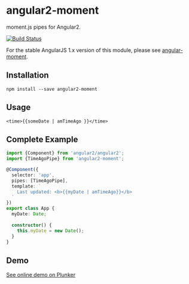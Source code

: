 # angular2-moment

moment.js pipes for Angular2. 

[![Build Status](https://travis-ci.org/urish/angular2-moment.png?branch=master)](https://travis-ci.org/urish/angular2-moment)

For the stable AngularJS 1.x version of this module, please see [angular-moment](https://github.com/urish/angular-moment).

## Installation

`npm install --save angular2-moment`

## Usage

`<time>{{someDate | amTimeAgo }}</time>`

## Complete Example

``` typescript
import {Component} from 'angular2/angular2';
import {TimeAgoPipe} from 'angular2-moment';

@Component({
  selector: 'app',
  pipes: [TimeAgoPipe],
  template: `
    Last updated: <b>{{myDate | amTimeAgo}}</b>
  `
})
export class App {
  myDate: Date;
  
  constructor() {
    this.myDate = new Date();
  }
}
```

## Demo

[See online demo on Plunker](http://plnkr.co/edit/ziBJ0mftSjnz0SrYPwbo?p=preview)
